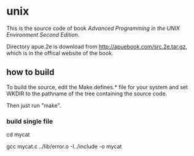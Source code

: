 # unix

This is the source code of book *Advanced Programming in the UNIX Environment Second Edition*.

Directory apue.2e is download from http://apuebook.com/src.2e.tar.gz, which is in the offical website of the book.

## how to build

To build the source, edit the Make.defines.* file for your system and set
WKDIR to the pathname of the tree containing the source code.  

Then just run "make". 

### build single file

cd mycat

gcc mycat.c ../lib/error.o -I../include -o mycat